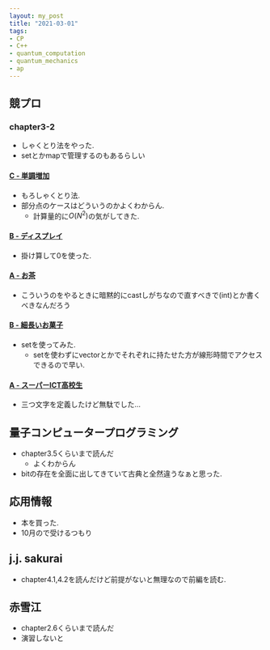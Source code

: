 ```yaml
---
layout: my_post
title: "2021-03-01"
tags:
- CP
- C++ 
- quantum_computation
- quantum_mechanics
- ap
---
```

## 競プロ
### chapter3-2
- しゃくとり法をやった.
- setとかmapで管理するのもあるらしい

#### [C - 単調増加](https://atcoder.jp/contests/abc038/tasks/abc038_c)
- もろしゃくとり法.
- 部分点のケースはどういうのかよくわからん.
  - 計算量的に$O(N^2)$の気がしてきた.

#### [B - ディスプレイ](https://atcoder.jp/contests/abc038/tasks/abc038_b)
- 掛け算して0を使った.

#### [A - お茶](https://atcoder.jp/contests/abc038/tasks/abc038_a)
- こういうのをやるときに暗黙的にcastしがちなので直すべきで(int)とか書くべきなんだろう

#### [B - 細長いお菓子](https://atcoder.jp/contests/arc022/tasks/arc022_2)
- setを使ってみた.
  - setを使わずにvectorとかでそれぞれに持たせた方が線形時間でアクセスできるので早い.


#### [A - スーパーICT高校生](https://atcoder.jp/contests/arc022/tasks/arc022_2)
- 三つ文字を定義したけど無駄でした...

## 量子コンピュータープログラミング
- chapter3.5くらいまで読んだ
  - よくわからん
- bitの存在を全面に出してきていて古典と全然違うなぁと思った.

## 応用情報
- 本を買った.
- 10月ので受けるつもり

## j.j. sakurai 
- chapter4.1,4.2を読んだけど前提がないと無理なので前編を読む.

## 赤雪江
- chapter2.6くらいまで読んだ
- 演習しないと
